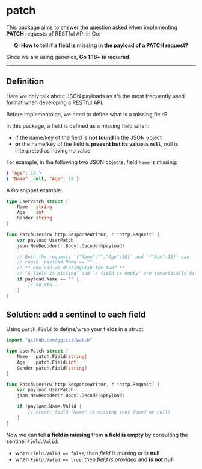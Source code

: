 # patch

This package aims to answer the question asked when implementing **PATCH** requests of RESTful API in Go:

<p align="center">
    <b>Q: How to tell if a field is missing in the payload of a PATCH request?</b>
</p>

Since we are using generics, **Go 1.18+ is required**.

---

## Definition

Here we only talk about JSON payloads as it's the most frequently used format when developing a RESTful API.

Before implementaion, we need to define what is a missing field?

In this package, a field is defined as a missing field when:

- if the name/key of the field is **not found** in the JSON object
- **or** the name/key of the field is **present but its value is `null`**, null is interpreted as having no value

For example, in the following two JSON objects, field `Name` is missing:

```json
{ "Age": 18 }
{ "Name": null, "Age": 18 }
```

A Go snippet example:

```go
type UserPatch struct {
	Name   string
	Age    int
	Gender string
}

func PatchUser(rw http.ResponseWriter, r *http.Request) {
	var payload UserPatch
	json.NewDecoder(r.Body).Decode(&payload)

    // Both the requests `{"Name":"","Age":18}` and `{"Age":18}` can
    // cause `payload.Name == ""`.
    // ** How can we distinguish the two? **
    // "A field is missing" and "a field is empty" are semantically different.
	if payload.Name == "" {
		// do sth...
	}
}
```

## Solution: add a sentinel to each field

Using `patch.Field` to define/wrap your fields in a struct.

```go
import "github.com/ggicci/patch"

type UserPatch struct {
	Name   patch.Field[string]
	Age    patch.Field[int]
	Gender patch.Field[string]
}

func PatchUser(rw http.ResponseWriter, r *http.Request) {
	var payload UserPatch
	json.NewDecoder(r.Body).Decode(&payload)

	if !payload.Name.Valid {
		// error: field "Name" is missing (not found or null)
	}
}
```

Now we can tell **a field is missing** from **a field is empty** by consulting the sentinel `Field.Valid`:

- when `Field.Valid == false`, then _field is missing_ or **is null**
- when `Field.Valid == true`, then _field is provided_ and **is not null**

